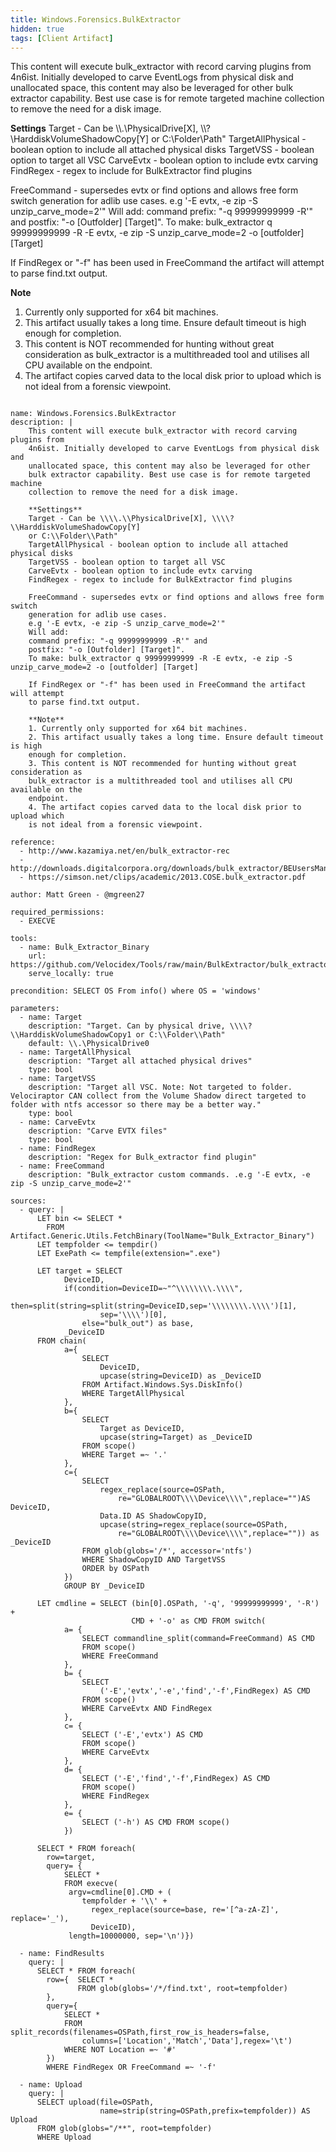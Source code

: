 ```yaml
---
title: Windows.Forensics.BulkExtractor
hidden: true
tags: [Client Artifact]
---
```


This content will execute bulk_extractor with record carving plugins from
4n6ist. Initially developed to carve EventLogs from physical disk and
unallocated space, this content may also be leveraged for other
bulk extractor capability. Best use case is for remote targeted machine
collection to remove the need for a disk image.

**Settings**
Target - Can be \\\\.\\PhysicalDrive[X], \\\\?\\HarddiskVolumeShadowCopy[Y]
or C:\\Folder\\Path"
TargetAllPhysical - boolean option to include all attached physical disks
TargetVSS - boolean option to target all VSC
CarveEvtx - boolean option to include evtx carving
FindRegex - regex to include for BulkExtractor find plugins

FreeCommand - supersedes evtx or find options and allows free form switch
generation for adlib use cases.
e.g '-E evtx, -e zip -S unzip_carve_mode=2'"
Will add:
command prefix: "-q 99999999999 -R'" and
postfix: "-o [Outfolder] [Target]".
To make: bulk_extractor q 99999999999 -R -E evtx, -e zip -S unzip_carve_mode=2 -o [outfolder] [Target]

If FindRegex or "-f" has been used in FreeCommand the artifact will attempt
to parse find.txt output.

**Note**
1. Currently only supported for x64 bit machines.
2. This artifact usually takes a long time. Ensure default timeout is high
enough for completion.
3. This content is NOT recommended for hunting without great consideration as
bulk_extractor is a multithreaded tool and utilises all CPU available on the
endpoint.
4. The artifact copies carved data to the local disk prior to upload which
is not ideal from a forensic viewpoint.


<pre><code class="language-yaml">
name: Windows.Forensics.BulkExtractor
description: |
    This content will execute bulk_extractor with record carving plugins from
    4n6ist. Initially developed to carve EventLogs from physical disk and
    unallocated space, this content may also be leveraged for other
    bulk extractor capability. Best use case is for remote targeted machine
    collection to remove the need for a disk image.

    **Settings**
    Target - Can be \\\\.\\PhysicalDrive[X], \\\\?\\HarddiskVolumeShadowCopy[Y]
    or C:\\Folder\\Path"
    TargetAllPhysical - boolean option to include all attached physical disks
    TargetVSS - boolean option to target all VSC
    CarveEvtx - boolean option to include evtx carving
    FindRegex - regex to include for BulkExtractor find plugins

    FreeCommand - supersedes evtx or find options and allows free form switch
    generation for adlib use cases.
    e.g '-E evtx, -e zip -S unzip_carve_mode=2'"
    Will add:
    command prefix: "-q 99999999999 -R'" and
    postfix: "-o [Outfolder] [Target]".
    To make: bulk_extractor q 99999999999 -R -E evtx, -e zip -S unzip_carve_mode=2 -o [outfolder] [Target]

    If FindRegex or "-f" has been used in FreeCommand the artifact will attempt
    to parse find.txt output.

    **Note**
    1. Currently only supported for x64 bit machines.
    2. This artifact usually takes a long time. Ensure default timeout is high
    enough for completion.
    3. This content is NOT recommended for hunting without great consideration as
    bulk_extractor is a multithreaded tool and utilises all CPU available on the
    endpoint.
    4. The artifact copies carved data to the local disk prior to upload which
    is not ideal from a forensic viewpoint.

reference:
  - http://www.kazamiya.net/en/bulk_extractor-rec
  - http://downloads.digitalcorpora.org/downloads/bulk_extractor/BEUsersManual.pdf
  - https://simson.net/clips/academic/2013.COSE.bulk_extractor.pdf

author: Matt Green - @mgreen27

required_permissions:
  - EXECVE

tools:
  - name: Bulk_Extractor_Binary
    url: https://github.com/Velocidex/Tools/raw/main/BulkExtractor/bulk_extractor.exe
    serve_locally: true

precondition: SELECT OS From info() where OS = 'windows'

parameters:
  - name: Target
    description: "Target. Can by physical drive, \\\\?\\HarddiskVolumeShadowCopy1 or C:\\Folder\\Path"
    default: \\.\PhysicalDrive0
  - name: TargetAllPhysical
    description: "Target all attached physical drives"
    type: bool
  - name: TargetVSS
    description: "Target all VSC. Note: Not targeted to folder. Velociraptor CAN collect from the Volume Shadow direct targeted to folder with ntfs accessor so there may be a better way."
    type: bool
  - name: CarveEvtx
    description: "Carve EVTX files"
    type: bool
  - name: FindRegex
    description: "Regex for Bulk_extractor find plugin"
  - name: FreeCommand
    description: "Bulk_extractor custom commands. .e.g '-E evtx, -e zip -S unzip_carve_mode=2'"

sources:
  - query: |
      LET bin &lt;= SELECT *
        FROM Artifact.Generic.Utils.FetchBinary(ToolName="Bulk_Extractor_Binary")
      LET tempfolder &lt;= tempdir()
      LET ExePath &lt;= tempfile(extension=".exe")

      LET target = SELECT
            DeviceID,
            if(condition=DeviceID=~"^\\\\\\\\.\\\\",
                then=split(string=split(string=DeviceID,sep='\\\\\\\\.\\\\')[1],
                    sep='\\\\')[0],
                else="bulk_out") as base,
            _DeviceID
      FROM chain(
            a={
                SELECT
                    DeviceID,
                    upcase(string=DeviceID) as _DeviceID
                FROM Artifact.Windows.Sys.DiskInfo()
                WHERE TargetAllPhysical
            },
            b={
                SELECT
                    Target as DeviceID,
                    upcase(string=Target) as _DeviceID
                FROM scope()
                WHERE Target =~ '.'
            },
            c={
                SELECT
                    regex_replace(source=OSPath,
                        re="GLOBALROOT\\\\Device\\\\",replace="")AS DeviceID,
                    Data.ID AS ShadowCopyID,
                    upcase(string=regex_replace(source=OSPath,
                        re="GLOBALROOT\\\\Device\\\\",replace="")) as _DeviceID
                FROM glob(globs='/*', accessor='ntfs')
                WHERE ShadowCopyID AND TargetVSS
                ORDER by OSPath
            })
            GROUP BY _DeviceID

      LET cmdline = SELECT (bin[0].OSPath, '-q', '99999999999', '-R') +
                           CMD + '-o' as CMD FROM switch(
            a= {
                SELECT commandline_split(command=FreeCommand) AS CMD
                FROM scope()
                WHERE FreeCommand
            },
            b= {
                SELECT
                    ('-E','evtx','-e','find','-f',FindRegex) AS CMD
                FROM scope()
                WHERE CarveEvtx AND FindRegex
            },
            c= {
                SELECT ('-E','evtx') AS CMD
                FROM scope()
                WHERE CarveEvtx
            },
            d= {
                SELECT ('-E','find','-f',FindRegex) AS CMD
                FROM scope()
                WHERE FindRegex
            },
            e= {
                SELECT ('-h') AS CMD FROM scope()
            })

      SELECT * FROM foreach(
        row=target,
        query= {
            SELECT *
            FROM execve(
             argv=cmdline[0].CMD + (
                tempfolder + '\\' +
                  regex_replace(source=base, re='[^a-zA-Z]', replace='_'),
                  DeviceID),
             length=10000000, sep='\n')})

  - name: FindResults
    query: |
      SELECT * FROM foreach(
        row={  SELECT *
               FROM glob(globs='/*/find.txt', root=tempfolder)
        },
        query={
            SELECT *
            FROM split_records(filenames=OSPath,first_row_is_headers=false,
                columns=['Location','Match','Data'],regex='\t')
            WHERE NOT Location =~ '#'
        })
        WHERE FindRegex OR FreeCommand =~ '-f'

  - name: Upload
    query: |
      SELECT upload(file=OSPath,
                    name=strip(string=OSPath,prefix=tempfolder)) AS Upload
      FROM glob(globs="/**", root=tempfolder)
      WHERE Upload

</code></pre>

